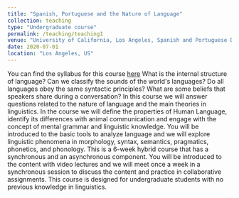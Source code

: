 ```yaml
---
title: "Spanish, Portuguese and the Nature of Language"
collection: teaching
type: "Undergraduate course"
permalink: /teaching/teaching1
venue: "University of California, Los Angeles, Spanish and Portuguese Department"
date: 2020-07-01
location: "Los Angeles, US"
---
```

You can find the syllabus for this course [here](https://gemmarepiso.github.io/files/Syllabus_M35.pdf?raw=true)
What is the internal structure of language? Can we classify the sounds of the world's languages? Do all languages obey the same syntactic principles? What are some beliefs that speakers share during a conversation? In this course we will answer questions related to the nature of language and the main theories in linguistics. In the course we will define the properties of Human Language, identify its differences with animal communication and engage with the concept of mental grammar and linguistic knowledge. You will be introduced to the basic tools to analyze language and we will explore linguistic phenomena in morphology, syntax, semantics, pragmatics, phonetics, and phonology. This is a 6-week hybrid course that has a synchronous and an asynchronous component. You will be introduced to the content with video lectures and we will meet once a week in a synchronous session to discuss the content and practice in collaborative assignments. This course is designed for undergraduate students with no previous knowledge in linguistics. 
